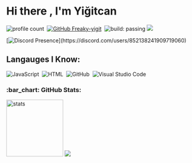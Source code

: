 # Hi there , I'm Yiğitcan 
![profile count](https://komarev.com/ghpvc/?username=Freaky-yigit&color=red)&nbsp;
[![GitHub Freaky-yigit](https://img.shields.io/github/followers/Freaky-yigit?label=follow&style=social)](https://github.com/Freaky-yigit)&nbsp;
![build: passing](https://img.shields.io/badge/build-passing-success)
<a href="https://instagram.com/gezginyigitcan35"><img src="https://img.shields.io/badge/@jaylenelchavo-E4405F?style=flat&logo=Instagram&logoColor=white"/></a> &nbsp;

[![Discord Presence](https://lanyard-profile-readme.vercel.app/api/612688335944679600?theme=light&bg=7ad3f5&animated=false&hideDiscrim=true&borderRadius=30px&idleMessage=Probably%20doing%20something%20else...)](https://discord.com/users/852138241909719060)

## Langauges I Know:
![JavaScript](https://img.shields.io/badge/-JavaScript-05122A?style=flat&logo=javascript)&nbsp;
![HTML](https://img.shields.io/badge/-HTML-05122A?style=flat&logo=HTML5)&nbsp;
![GitHub](https://img.shields.io/badge/-GitHub-05122A?style=flat&logo=github)&nbsp;
![Visual Studio Code](https://img.shields.io/badge/-Visual%20Studio%20Code-05122A?style=flat&logo=visual-studio-code&logoColor=007ACC)&nbsp;


<h3 align="left">:bar_chart: GitHub Stats:</h3>
<p align="left">
   <img src="https://github-readme-stats.vercel.app/api?username=Freaky-yigit&count_private=true&show_icons=true&theme=dark&hide_border=true" width="%100" height="150px" alt="stats" />
<img src="https://github-profile-trophy.vercel.app/?username=Freaky-yigit&theme=radical" />
</p>
